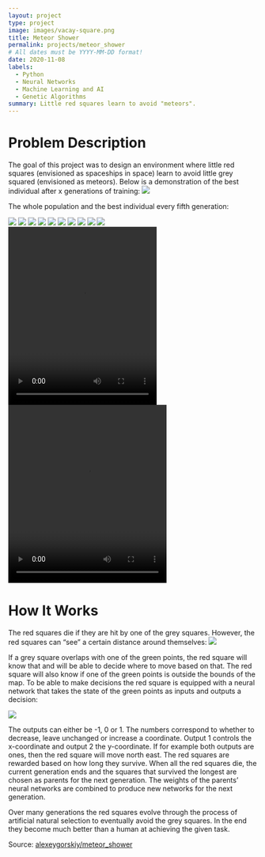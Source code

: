 ```yaml
---
layout: project
type: project
image: images/vacay-square.png
title: Meteor Shower
permalink: projects/meteor_shower
# All dates must be YYYY-MM-DD format!
date: 2020-11-08
labels:
  - Python
  - Neural Networks
  - Machine Learning and AI
  - Genetic Algorithms
summary: Little red squares learn to avoid "meteors".
---
```


<h1>Problem Description</h1>
The goal of this project was to design an environment where little red squares (envisioned as spaceships in space) learn to avoid little grey squared (envisioned as meteors). Below is a demonstration of the best individual after x generations of training:

<img class="ui medium centered rounded image" src="../images/cat_gif.gif">

The whole population and the best individual every fifth generation:

<div class="ui medium centered floated rounded images">
  <img class="ui image" src="../images/gen0.gif">
  <img class="ui image" src="../images/gen0.gif">
  <img class="ui image" src="../images/gen5.gif">
  <img class="ui image" src="../images/gen5.gif">
  <img class="ui image" src="../images/gen10.gif">
  <img class="ui image" src="../images/gen10.gif">
  <img class="ui image" src="../images/gen15.gif">
  <img class="ui image" src="../images/gen15.gif">
  <img class="ui image" src="../images/gen20.gif">
  <img class="ui image" src="../images/gen20.gif">
</div>

<video width="300" height="360" controls>
  <source src="../images/bestof_gen15.mp4" type="video/mp4">
Your browser does not support the video tag.
</video>

<video width="320" height="360" controls>
  <source src="../images/bestof_gen15.mp4" type="video/mp4">
Your browser does not support the video tag.
</video>

<h1>How It Works</h1>
The red squares die if they are hit by one of the grey squares. However, the red squares can “see” a certain distance around themselves:

<img class="ui large centered rounded image" src="../images/spaceship_img.png">

If a grey square overlaps with one of the green points, the red square will know that and will be able to decide where to move based on that. The red square will also know if one of the green points is outside the bounds of the map. To be able to make decisions the red square is equipped with a neural network that takes the state of the green points as inputs and outputs a decision:

<img class="ui medium centered rounded image" src="../images/neural_network.png">

The outputs can either be -1, 0 or 1. The numbers correspond to whether to decrease, leave unchanged or increase a coordinate. Output 1 controls the x-coordinate and output 2 the y-coordinate. If for example both outputs are ones, then the red square will move north east.
The red squares are rewarded based on how long they survive. When all the red squares die, the current generation ends and the squares that survived the longest are chosen as parents for the next generation. The weights of the parents’ neural networks are combined to produce new networks for the next generation.

Over many generations the red squares evolve through the process of artificial natural selection to eventually avoid the grey squares. In the end they become much better than a human at achieving the given task.

Source: <a href="https://github.com/alexeygorskiy/meteor_shower"><i class="large github icon"></i>alexeygorskiy/meteor_shower</a>



<!--
<img class="ui medium right floated rounded image" src="../images/vacay-home-page.png">

<img class="ui medium right floated rounded image" src="../images/cat_gif.gif">
-->

<!--
Vacay is a web application that I helped create as a team project in ICS 415, Spring 2015. The project helped me learn how to design and implement a responsive web site.

Vacay is implemented using [Meteor](http://meteor.com), a JavaScript application platform. Within two weeks, we created a website that implements several types of reservations including flights, hotels, and car rentals.

In this project I gained experience with full-stack web application design and associated technologies, including [MongoDB](http://mongodb.com) for database storage, the [Twitter Bootstrap](http://getbootstrap.com/) CSS Framework for the user interface, and Javascript for both client and server-side programming.-->
